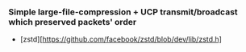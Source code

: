 ### Simple large-file-compression + UCP transmit/broadcast which preserved packets' order

* [zstd][https://github.com/facebook/zstd/blob/dev/lib/zstd.h]
